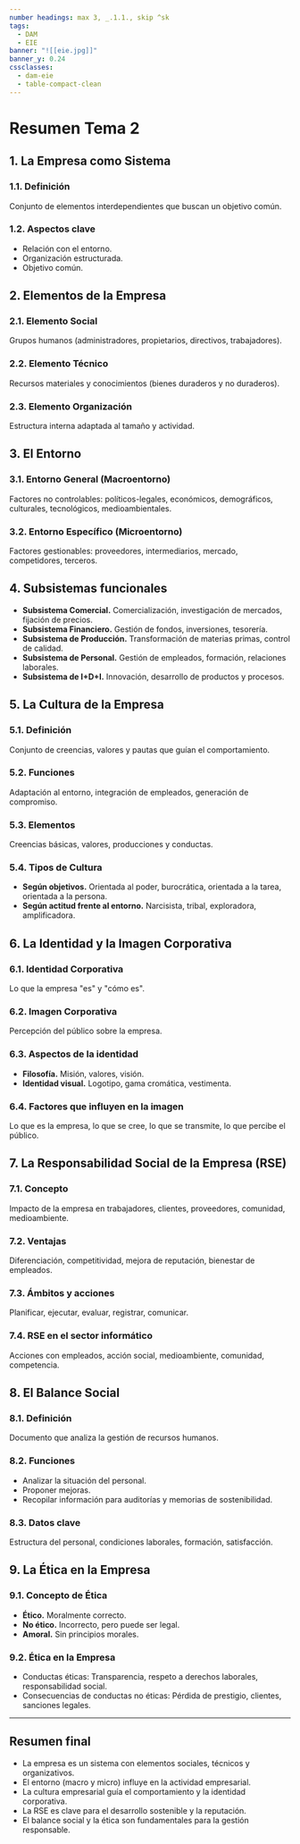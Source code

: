 ```yaml
---
number headings: max 3, _.1.1., skip ^sk
tags:
  - DAM
  - EIE
banner: "![[eie.jpg]]"
banner_y: 0.24
cssclasses:
  - dam-eie
  - table-compact-clean
---
```


# Resumen Tema 2

## 1. La Empresa como Sistema
### 1.1. **Definición**

Conjunto de elementos interdependientes que buscan un objetivo común.

### 1.2. **Aspectos clave**
- Relación con el entorno.
- Organización estructurada.
- Objetivo común.

## 2. Elementos de la Empresa
### 2.1. **Elemento Social**

Grupos humanos (administradores, propietarios, directivos, trabajadores).

### 2.2. **Elemento Técnico**

Recursos materiales y conocimientos (bienes duraderos y no duraderos).

### 2.3. **Elemento Organización**

Estructura interna adaptada al tamaño y actividad.

## 3. El Entorno
### 3.1. **Entorno General (Macroentorno)**

Factores no controlables: políticos-legales, económicos, demográficos, culturales, tecnológicos, medioambientales.

### 3.2. **Entorno Específico (Microentorno)**

Factores gestionables: proveedores, intermediarios, mercado, competidores, terceros.

## 4. Subsistemas funcionales
- **Subsistema Comercial.** Comercialización, investigación de mercados, fijación de precios.
- **Subsistema Financiero.** Gestión de fondos, inversiones, tesorería.
- **Subsistema de Producción.** Transformación de materias primas, control de calidad.
- **Subsistema de Personal.** Gestión de empleados, formación, relaciones laborales.
- **Subsistema de I+D+I.** Innovación, desarrollo de productos y procesos.

## 5. La Cultura de la Empresa
### 5.1. **Definición**

Conjunto de creencias, valores y pautas que guían el comportamiento.

### 5.2. **Funciones**

Adaptación al entorno, integración de empleados, generación de compromiso.

### 5.3. **Elementos**

Creencias básicas, valores, producciones y conductas.

### 5.4. **Tipos de Cultura**
- **Según objetivos.** Orientada al poder, burocrática, orientada a la tarea, orientada a la persona.
- **Según actitud frente al entorno.** Narcisista, tribal, exploradora, amplificadora.

## 6. La Identidad y la Imagen Corporativa
### 6.1. **Identidad Corporativa**

Lo que la empresa "es" y "cómo es".

### 6.2. **Imagen Corporativa**

Percepción del público sobre la empresa.

### 6.3. **Aspectos de la identidad**
  - **Filosofía.** Misión, valores, visión.
  - **Identidad visual.** Logotipo, gama cromática, vestimenta.
### 6.4. **Factores que influyen en la imagen**

Lo que es la empresa, lo que se cree, lo que se transmite, lo que percibe el público.

## 7. La Responsabilidad Social de la Empresa (RSE)
### 7.1. **Concepto**

Impacto de la empresa en trabajadores, clientes, proveedores, comunidad, medioambiente.

### 7.2. **Ventajas**

Diferenciación, competitividad, mejora de reputación, bienestar de empleados.

### 7.3. **Ámbitos y acciones**

Planificar, ejecutar, evaluar, registrar, comunicar.

### 7.4. **RSE en el sector informático**

Acciones con empleados, acción social, medioambiente, comunidad, competencia.

## 8. El Balance Social
### 8.1. **Definición**

Documento que analiza la gestión de recursos humanos.

### 8.2. **Funciones**
- Analizar la situación del personal.
- Proponer mejoras.
- Recopilar información para auditorías y memorias de sostenibilidad.
### 8.3. **Datos clave**

Estructura del personal, condiciones laborales, formación, satisfacción.

## 9. La Ética en la Empresa
### 9.1. **Concepto de Ética**
- **Ético.** Moralmente correcto.
- **No ético.** Incorrecto, pero puede ser legal.
- **Amoral.** Sin principios morales.
### 9.2. **Ética en la Empresa**
- Conductas éticas: Transparencia, respeto a derechos laborales, responsabilidad social.
- Consecuencias de conductas no éticas: Pérdida de prestigio, clientes, sanciones legales.

---

## Resumen final
- La empresa es un sistema con elementos sociales, técnicos y organizativos.
- El entorno (macro y micro) influye en la actividad empresarial.
- La cultura empresarial guía el comportamiento y la identidad corporativa.
- La RSE es clave para el desarrollo sostenible y la reputación.
- El balance social y la ética son fundamentales para la gestión responsable.
